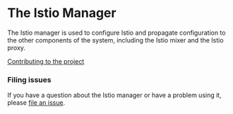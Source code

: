 <h1>The Istio Manager</h1>

The Istio manager is used to configure Istio and propagate configuration to the other components of the system, including the Istio mixer and the Istio proxy.

[Contributing to the project](./CONTRIBUTING.md)

### Filing issues

If you have a question about the Istio manager or have a problem using it, please
[file an issue](https://github.com/istio/manager/issues/new).
